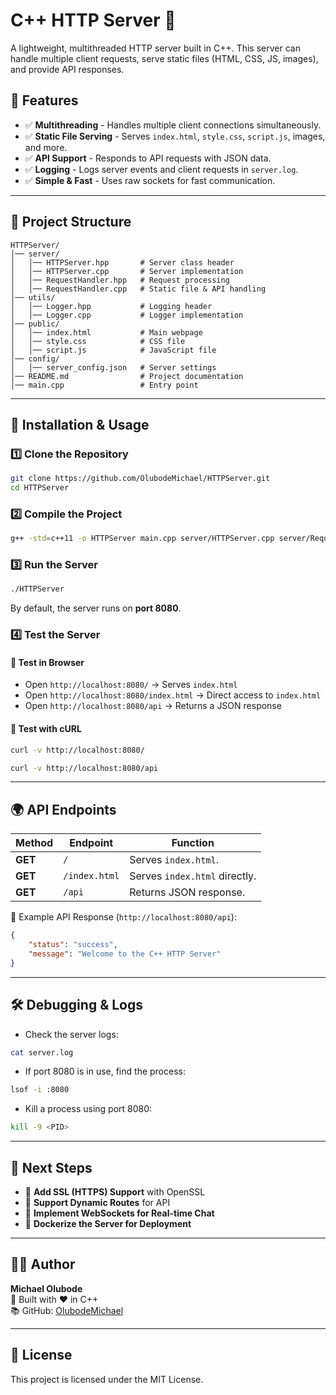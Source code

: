 # C++ HTTP Server 🚀

A lightweight, multithreaded HTTP server built in C++. This server can handle multiple client requests, serve static files (HTML, CSS, JS, images), and provide API responses.

## 📌 Features
- ✅ **Multithreading** - Handles multiple client connections simultaneously.
- ✅ **Static File Serving** - Serves `index.html`, `style.css`, `script.js`, images, and more.
- ✅ **API Support** - Responds to API requests with JSON data.
- ✅ **Logging** - Logs server events and client requests in `server.log`.
- ✅ **Simple & Fast** - Uses raw sockets for fast communication.

---

## 📂 Project Structure
```
HTTPServer/
│── server/
│   │── HTTPServer.hpp       # Server class header
│   │── HTTPServer.cpp       # Server implementation
│   │── RequestHandler.hpp   # Request processing
│   │── RequestHandler.cpp   # Static file & API handling
│── utils/
│   │── Logger.hpp           # Logging header
│   │── Logger.cpp           # Logger implementation
│── public/
│   │── index.html           # Main webpage
│   │── style.css            # CSS file
│   │── script.js            # JavaScript file
│── config/
│   │── server_config.json   # Server settings
│── README.md                # Project documentation
│── main.cpp                 # Entry point
```

---

## 🚀 Installation & Usage

### **1️⃣ Clone the Repository**
```sh
git clone https://github.com/OlubodeMichael/HTTPServer.git
cd HTTPServer
```

### **2️⃣ Compile the Project**
```sh
g++ -std=c++11 -o HTTPServer main.cpp server/HTTPServer.cpp server/RequestHandler.cpp utils/Logger.cpp -lpthread
```

### **3️⃣ Run the Server**
```sh
./HTTPServer
```
By default, the server runs on **port 8080**.

### **4️⃣ Test the Server**
#### 📌 **Test in Browser**
- Open `http://localhost:8080/` → Serves `index.html`
- Open `http://localhost:8080/index.html` → Direct access to `index.html`
- Open `http://localhost:8080/api` → Returns a JSON response

#### 📌 **Test with cURL**
```sh
curl -v http://localhost:8080/
```
```sh
curl -v http://localhost:8080/api
```

---

## 🌍 API Endpoints
| **Method** | **Endpoint**      | **Function**                      |
|-----------|-----------------|--------------------------------|
| **GET**  | `/`             | Serves `index.html`.          |
| **GET**  | `/index.html`   | Serves `index.html` directly. |
| **GET**  | `/api`          | Returns JSON response.        |

📌 Example API Response (`http://localhost:8080/api`):
```json
{
    "status": "success",
    "message": "Welcome to the C++ HTTP Server"
}
```

---

## 🛠️ Debugging & Logs
- Check the server logs:
```sh
cat server.log
```
- If port 8080 is in use, find the process:
```sh
lsof -i :8080
```
- Kill a process using port 8080:
```sh
kill -9 <PID>
```

---

## 📌 Next Steps
- 🔹 **Add SSL (HTTPS) Support** with OpenSSL
- 🔹 **Support Dynamic Routes** for API
- 🔹 **Implement WebSockets for Real-time Chat**
- 🔹 **Dockerize the Server for Deployment**

---

## 👨‍💻 Author
**Michael Olubode**  
🚀 Built with ❤️ in C++  
📚 GitHub: [OlubodeMichael](https://github.com/OlubodeMichael)  

---

## 🐜 License
This project is licensed under the MIT License.

